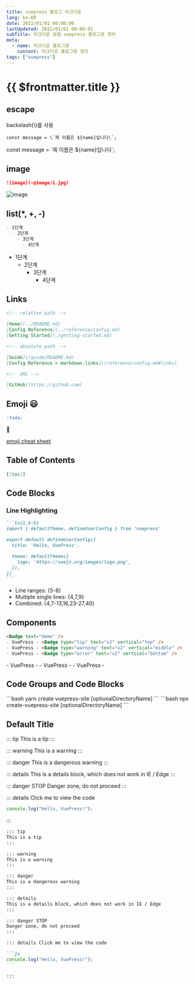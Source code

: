 ```yaml
---
title: vuepress 블로그 마크다운
lang: ko-KR
date: 2022/01/01 00:00:00
lastUpdated: 2022/01/01 00:00:01
subTitle: 마크다운 문법 vuepress 블로그용 정리
meta:
  - name: 마크다운 블로그용
    content: 마크다운 블로그용 정리
tags: ["vuepress"]
---
```


# {{ $frontmatter.title }}

## escape

backslash(\\)를 사용

    const message = \`제 이름은 ${name}입니다\`;

const message = \`제 이름은 ${name}입니다\`;

## image

```md
![image](~@image/1.jpg)
```

![image](~@image/1.jpg)

## list(\*, +, -)

```md
- 1단계
  - 2단계
    - 3단계
      - 4단계
```

- 1단계
  - 2단계
    - 3단계
      - 4단계

## Links

```md
<!-- relative path -->

[Home](../README.md)  
[Config Reference](../reference/config.md)  
[Getting Started](./getting-started.md)

<!-- absolute path -->

[Guide](/guide/README.md)  
[Config Reference > markdown.links](/reference/config.md#links)

<!-- URL -->

[GitHub](https://github.com)
```

## Emoji :smiley:

```md
:tada:
```

:tada:

[emoji cheat sheet](https://github.com/ikatyang/emoji-cheat-sheet/blob/master/README.md)

## Table of Contents

```md
[[toc]]
```

## Code Blocks

### Line Highlighting

````md
```ts{1,6-8}
import { defaultTheme, defineUserConfig } from 'vuepress'

export default defineUserConfig({
  title: 'Hello, VuePress',

  theme: defaultTheme({
    logo: 'https://vuejs.org/images/logo.png',
  }),
})
```
````

- Line ranges: {5-8}
- Multiple single lines: {4,7,9}
- Combined: {4,7-13,16,23-27,40}

## Components

```md
<Badge text="demo" />
- VuePress - <Badge type="tip" text="v2" vertical="top" />
- VuePress - <Badge type="warning" text="v2" vertical="middle" />
- VuePress - <Badge type="error" text="v2" vertical="bottom" />
```

<Badge text="demo" />
- VuePress - <Badge type="tip" text="v2" vertical="top" />
- VuePress - <Badge type="warning" text="v2" vertical="middle" />
- VuePress - <Badge type="error" text="v2" vertical="bottom" />

## Code Groups and Code Blocks <Badge type="tip" text="1.6.0+" vertical="top" />

<code-group>
<code-block title="YARN">
```bash
yarn create vuepress-site [optionalDirectoryName]
```
</code-block>

<code-block title="NPM">
```bash
npx create-vuepress-site [optionalDirectoryName]
```
</code-block>
</code-group>

## Default Title

::: tip
This is a tip
:::

::: warning
This is a warning
:::

::: danger
This is a dangerous warning
:::

::: details
This is a details block, which does not work in IE / Edge
:::

::: danger STOP
Danger zone, do not proceed
:::

::: details Click me to view the code

```js
console.log("Hello, VuePress!");
```

:::

````md
::: tip
This is a tip
:::

::: warning
This is a warning
:::

::: danger
This is a dangerous warning
:::

::: details
This is a details block, which does not work in IE / Edge
:::

::: danger STOP
Danger zone, do not proceed
:::

::: details Click me to view the code

```js
console.log("Hello, VuePress!");
```

:::
````
